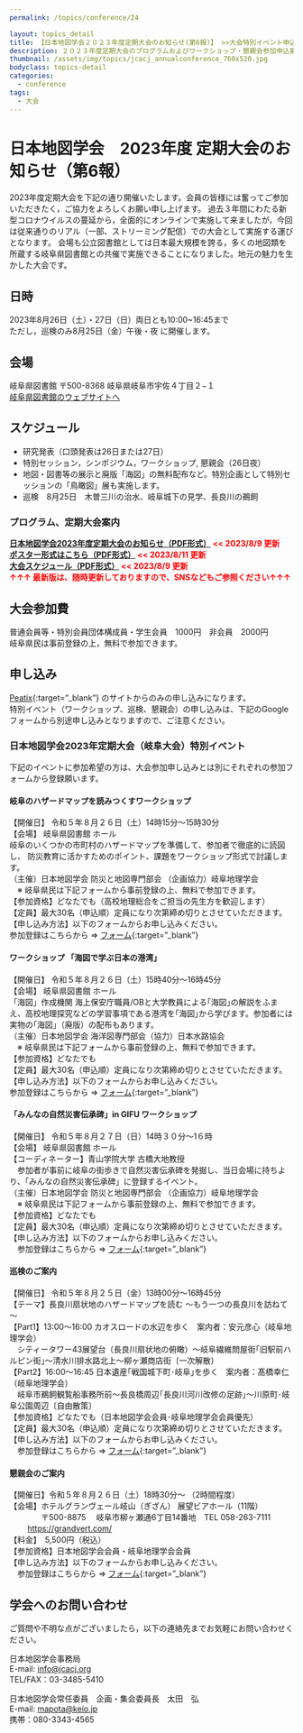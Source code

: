 ```yaml
---
permalink: /topics/conference/24

layout: topics_detail
title: 【日本地図学会２０２３年度定期大会のお知らせ(第6報)】 >>大会特別イベント申込案内の追加
description: ２０２３年度定期大会のプログラムおよびワークショップ・懇親会参加申込案内を掲載しました。
thumbnail: /assets/img/topics/jcacj_annualconference_760x520.jpg
bodyclass: topics-detail
categories:
  - conference
tags:
  - 大会
---
```


# 日本地図学会　2023年度 定期大会のお知らせ（第6報）

2023年度定期大会を下記の通り開催いたします。会員の皆様には奮ってご参加いただきたく，ご協力をよろしくお願い申し上げます。
過去３年間にわたる新型コロナウイルスの蔓延から，全面的にオンラインで実施して来ましたが，今回は従来通りのリアル（一部、ストリーミング配信）での大会として実施する運びとなります。
会場も公立図書館としては日本最大規模を誇る，多くの地図類を所蔵する岐阜県図書館との共催で実施できることになりました。地元の魅力を生かした大会です。

## 日時
2023年8月26日（土）・27日（日）両日とも10:00~16:45まで<br>
ただし，巡検のみ8月25日（金）午後・夜 に開催します。

## 会場
岐阜県図書館
〒500-8368 岐阜県岐阜市宇佐４丁目２−１<br>
[岐阜県図書館のウェブサイトへ](https://www.library.pref.gifu.lg.jp/)

## スケジュール
- 研究発表（口頭発表は26日または27日）
- 特別セッション，シンポジウム，ワークショップ, 懇親会（26日夜）
- 地図・図書等の展示と廃版「海図」の無料配布など。特別企画として特別セッションの「鳥瞰図」展も実施します。
- 巡検　8月25日　木曽三川の治水、岐阜城下の見学、長良川の鵜飼

### プログラム、定期大会案内
**[日本地図学会2023年度定期大会のお知らせ（PDF形式）](../../archive/file/program/2023Gifu_entryguide.pdf)<span style="color: red; "> << 2023/8/9 更新</span>**<br>
**[ポスター形式はこちら（PDF形式）](../../archive/file/program/2023-ICC-Gifu-Poster-07.pdf)<span style="color: red; "> << 2023/8/11 更新</span>**<br>
**[大会スケジュール（PDF形式）](../../archive/file/program/2023-ICC-Gifu-Schedule-07.pdf)<span style="color: red; "> << 2023/8/9 更新</span>**<br>
**<span style="color: red; "> ↑↑↑ 最新版は、随時更新しておりますので、SNSなどもご参照ください↑↑↑</span>**<br>

## 大会参加費
普通会員等・特別会員団体構成員・学生会員　1000円　非会員　2000円<br>
岐阜県民は事前登録の上，無料で参加できます。

## 申し込み
 [Peatix](https://peatix.com/event/3596020/view){:target=”_blank”} のサイトからのみの申し込みになります。<br>
特別イベント（ワークショップ、巡検、懇親会）の申し込みは、下記のGoogleフォームから別途申し込みとなりますので、ご注意ください。

### 日本地図学会2023年定期大会（岐阜大会）特別イベント

下記のイベントに参加希望の方は、大会参加申し込みとは別にそれぞれの参加フォームから登録願います。<br>

#### 岐阜のハザードマップを読みつくすワークショップ
【開催日】 令和５年８月２６日（土）14時15分～15時30分<br>
 【会場】 岐阜県図書館 ホール<br>
  岐阜のいくつかの市町村のハザードマップを準備して、参加者で徹底的に読図し、 防災教育に活かすためのポイント、課題をワークショップ形式で討議します。<br>
（主催）日本地図学会 防災と地図専門部会 （企画協力）岐阜地理学会<br>
　※ 岐阜県民は下記フォームから事前登録の上、無料で参加できます。<br>
【参加資格】どなたでも（高校地理総合をご担当の先生方を歓迎します）<br>
【定員】最大30名（申込順）定員になり次第締め切りとさせていただきます。<br>
【申し込み方法】以下のフォームからお申し込みください。<br>
   参加登録はこちらから ⇒  [フォーム](https://forms.gle/Ab9FsQoTRgrYE8dd6){:target=”_blank”} <br>

#### ワークショップ 「海図で学ぶ日本の港湾」
【開催日】 令和５年８月２６日（土）15時40分～16時45分<br>
 【会場】 岐阜県図書館 ホール<br>
  「海図」作成機関 海上保安庁職員/OBと大学教員による｢海図｣の解説をふまえ、高校地理探究などの学習事項である港湾を｢海図｣から学びます。参加者には実物の｢海図｣（廃版）の配布もあります。<br>
（主催）日本地図学会 海洋図専門部会（協力）日本水路協会<br>
　※ 岐阜県民は下記フォームから事前登録の上、無料で参加できます。<br>
【参加資格】どなたでも<br>
【定員】最大30名（申込順）定員になり次第締め切りとさせていただきます。<br>
【申し込み方法】以下のフォームからお申し込みください。<br>
   参加登録はこちらから ⇒  [フォーム](https://forms.gle/Kf7DVPW52NESPoZP6){:target=”_blank”} <br>

#### 「みんなの自然災害伝承碑」in GIFU ワークショップ
【開催日】 令和５年８月２７日（日）14時３０分～1６時<br>
【会場】 岐阜県図書館 ホール<br>
【コーディネーター】青山学院大学 古橋大地教授<br>
　参加者が事前に岐阜の街歩きで自然災害伝承碑を発掘し、当日会場に持ちより、「みんなの自然災害伝承碑」に登録するイベント。<br>
（主催）日本地図学会 防災と地図専門部会 （企画協力）岐阜地理学会<br>
　※ 岐阜県民は下記フォームから事前登録の上、無料で参加できます。<br>
【参加資格】どなたでも<br>
【定員】最大30名（申込順）定員になり次第締め切りとさせていただきます。<br>
【申し込み方法】以下のフォームからお申し込みください。<br>
　参加登録はこちらから ⇒ [フォーム](https://forms.gle/N6ksj42f4PkD9GmG8){:target=”_blank”} <br>

#### 巡検のご案内
【開催日】 令和５年８月２５日（金）13時00分～16時45分<br>
【テーマ】長良川扇状地のハザードマップを読む ～もう一つの長良川を訪ねて～<br>
【Part1】13:00～16:00 カオスロードの水辺を歩く　案内者：安元彦心（岐阜地理学会）<br>
　シティータワー43展望台（長良川扇状地の俯瞰）～岐阜繊維問屋街｢旧駅前ハルピン街｣～清水川排水路北上～柳ヶ瀬商店街〔一次解散〕<br>
【Part2】16:00～16:45 日本遺産｢戦国城下町･岐阜｣を歩く　案内者：髙橋幸仁（岐阜地理学会）<br>
　岐阜市鵜飼観覧船事務所前～長良橋周辺｢長良川河川改修の足跡｣～川原町･岐阜公園周辺〔自由散策〕<br>
【参加資格】どなたでも（日本地図学会会員･岐阜地理学会会員優先）<br>
【定員】最大30名（申込順）定員になり次第締め切りとさせていただきます。<br>
【申し込み方法】以下のフォームからお申し込みください。<br>
　参加登録はこちらから ⇒ [フォーム](https://forms.gle/KXo5Z5b9R6wzHmD59){:target=”_blank”} <br>

#### 懇親会のご案内
【開催日】令和５年８月２６日（土）18時30分～ （2時間程度）<br>
【会場】ホテルグランヴェール岐山（ぎざん） 展望ビアホール（11階）<br>
　　　　〒500-8875　 岐阜市柳ヶ瀬通6丁目14番地　TEL 058-263-7111 <br>
       　　 https://grandvert.com/ <br>
【料金】　5,500円（税込）<br>
【参加資格】日本地図学会会員・岐阜地理学会会員<br>
【申し込み方法】以下のフォームからお申し込みください。<br>
　参加登録はこちらから ⇒ [フォーム](https://forms.gle/fpjEVdCzgSay7KDb9){:target=”_blank”} <br>

## 学会へのお問い合わせ
ご質問や不明な点がございましたら，以下の連絡先までお気軽にお問い合わせください。

日本地図学会事務局<br>
E-mail: [info@jcacj.org](<mailto:info@jcacj.org>)<br>
TEL/FAX：03-3485-5410

日本地図学会常任委員　企画・集会委員長　太田　弘 <br>
E-mail: [mapota@keio.jp](<mailto:mapota@keio.jp>)<br>
携帯：080-3343-4565
